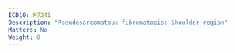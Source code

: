 ```yaml
---
ICD10: M7241
Description: "Pseudosarcomatous fibromatosis: Shoulder region"
Matters: No
Weight: 0
---
```



